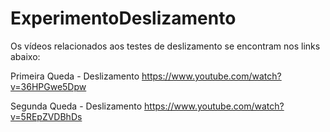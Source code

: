 # ExperimentoDeslizamento

Os vídeos relacionados aos testes de deslizamento se encontram nos links abaixo:

Primeira Queda - Deslizamento
https://www.youtube.com/watch?v=36HPGwe5Dpw

Segunda Queda - Deslizamento
https://www.youtube.com/watch?v=5REpZVDBhDs

